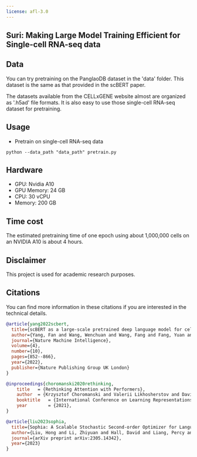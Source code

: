 ```yaml
---
license: afl-3.0
---
```


## Suri: Making Large Model Training Efficient for Single-cell RNA-seq data


## Data

You can try pretraining on the PanglaoDB dataset in the 'data' folder. This dataset is the same as that provided in the scBERT paper.

The datasets available from the CELLxGENE website almost are organized as '.h5ad' file formats. It is also easy to use those single-cell RNA-seq dataset for pretraining. 

## Usage

- Pretrain on single-cell RNA-seq data
```
python --data_path "data_path" pretrain.py
```

## Hardware
- GPU: Nvidia A10
- GPU Memory: 24 GB
- CPU: 30 vCPU	
- Memory: 200 GB

## Time cost

The estimated pretraining time of one epoch using about 1,000,000 cells on an NVIDIA A10 is about 4 hours.


## Disclaimer
This project is used for academic research purposes.


## Citations

You can find more information in these citations if you are interested in the technical details.

```bibtex
@article{yang2022scbert,
  title={scBERT as a large-scale pretrained deep language model for cell type annotation of single-cell RNA-seq data},
  author={Yang, Fan and Wang, Wenchuan and Wang, Fang and Fang, Yuan and Tang, Duyu and Huang, Junzhou and Lu, Hui and Yao, Jianhua},
  journal={Nature Machine Intelligence},
  volume={4},
  number={10},
  pages={852--866},
  year={2022},
  publisher={Nature Publishing Group UK London}
}
```

```bibtex
@inproceedings{choromanski2020rethinking,
    title   = {Rethinking Attention with Performers},
    author  = {Krzysztof Choromanski and Valerii Likhosherstov and David Dohan and Xingyou Song and Andreea Gane and Tamas Sarlos and Peter Hawkins and Jared Davis and Afroz Mohiuddin and Lukasz Kaiser and David Belanger and Lucy Colwell and Adrian Weller},
    booktitle   = {International Conference on Learning Representations},
    year        = {2021},
}
```

```bibtex
@article{liu2023sophia,
  title={Sophia: A Scalable Stochastic Second-order Optimizer for Language Model Pre-training},
  author={Liu, Hong and Li, Zhiyuan and Hall, David and Liang, Percy and Ma, Tengyu},
  journal={arXiv preprint arXiv:2305.14342},
  year={2023}
}
```
